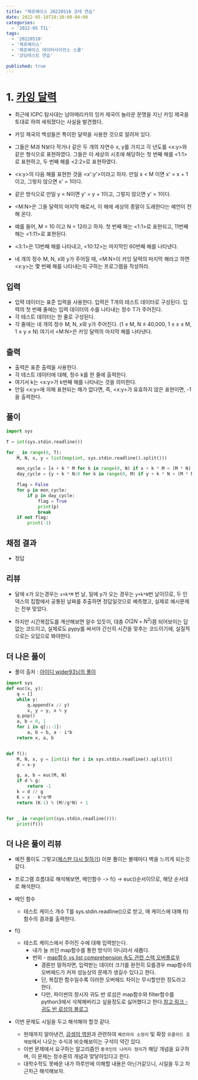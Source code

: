 ```yaml
---
title: "제로베이스 20220510 코테 연습"
date: 2022-05-10T18:30:00-04:00
categories:
  - '2022-05 TIL'
tags:
  - '20220510'
  - '제로베이스'
  - '제로베이스 데이터사이언스 스쿨'
  - '코딩테스트 연습'

published: true
---
```


# 1. [카잉 달력](https://www.acmicpc.net/problem/6064)


* 최근에 ICPC 탐사대는 남아메리카의 잉카 제국이 놀라운 문명을 지닌 카잉 제국을 토대로 하여 세워졌다는 사실을 발견했다.
* 카잉 제국의 백성들은 특이한 달력을 사용한 것으로 알려져 있다.
* 그들은 M과 N보다 작거나 같은 두 개의 자연수 x, y를 가지고 각 년도를 <x:y>와 같은 형식으로 표현하였다. 그들은 이 세상의 시초에 해당하는 첫 번째 해를 <1:1>로 표현하고, 두 번째 해를 <2:2>로 표현하였다.
* <x:y>의 다음 해를 표현한 것을 <x':y'>이라고 하자. 만일 x < M 이면 x' = x + 1이고, 그렇지 않으면 x' = 1이다.
* 같은 방식으로 만일 y < N이면 y' = y + 1이고, 그렇지 않으면 y' = 1이다.
* <M:N>은 그들 달력의 마지막 해로서, 이 해에 세상의 종말이 도래한다는 예언이 전해 온다. 

* 예를 들어, M = 10 이고 N = 12라고 하자. 첫 번째 해는 <1:1>로 표현되고, 11번째 해는 <1:11>로 표현된다.
* <3:1>은 13번째 해를 나타내고, <10:12>는 마지막인 60번째 해를 나타낸다. 

* 네 개의 정수 M, N, x와 y가 주어질 때, <M:N>이 카잉 달력의 마지막 해라고 하면 <x:y>는 몇 번째 해를 나타내는지 구하는 프로그램을 작성하라. 

## 입력

* 입력 데이터는 표준 입력을 사용한다. 입력은 T개의 테스트 데이터로 구성된다. 입력의 첫 번째 줄에는 입력 데이터의 수를 나타내는 정수 T가 주어진다.
* 각 테스트 데이터는 한 줄로 구성된다.
* 각 줄에는 네 개의 정수 M, N, x와 y가 주어진다. (1 ≤ M, N ≤ 40,000, 1 ≤ x ≤ M, 1 ≤ y ≤ N) 여기서 <M:N>은 카잉 달력의 마지막 해를 나타낸다.

## 출력

* 출력은 표준 출력을 사용한다.
* 각 테스트 데이터에 대해, 정수 k를 한 줄에 출력한다.
* 여기서 k는 <x:y>가 k번째 해를 나타내는 것을 의미한다.
* 만일 <x:y>에 의해 표현되는 해가 없다면, 즉, <x:y>가 유효하지 않은 표현이면, -1을 출력한다.

## 풀이

```py
import sys

T = int(sys.stdin.readline())

for _ in range(0, T):
    M, N, x, y = list(map(int, sys.stdin.readline().split()))

    mon_cycle = [x + k * M for k in range(0, N) if x + k * M < (M * N) + 1]
    day_cycle = {y + k * N:0 for k in range(0, M) if y + k * N < (M * N) + 1}

    flag = False
    for p in mon_cycle:
        if p in day_cycle:
            flag = True
            print(p)
            break
    if not flag:
        print(-1)
```

## 채점 결과

* 정답

## 리뷰

* 달에 x가 오는경우는 ```x+k*M``` 번 날, 일에 y가 오는 경우는 ```y+k*N```번 날이므로, 두 인덱스의 집합에서 공통된 날짜를 추출하면 정답일것으로 예측했고, 실제로 예시문제는 전부 맞았다.

* 하지만 시간복잡도를 계산해보면 알수 있듯이, 대충 $O(2N+N^{2})$쯤 되어보이는 답없는 코드이고, 실제로도 pypy를 써서야 간신히 시간을 맞추는 코드이기에, 실질적으로는 오답으로 봐야한다.

## 더 나은 풀이

* 풀이 출처 : [아이디 wider93님의 풀이](https://www.acmicpc.net/source/17964028)

```py
import sys
def euc(x, y):
    q = []
    while y:
        q.append(x // y)
        x, y = y, x % y
    q.pop()
    a, b = 0, 1
    for i in q[::-1]:
        a, b = b, a - i*b
    return x, a, b


def f():
    M, N, x, y = [int(i) for i in sys.stdin.readline().split()]
    d = x-y

    g, a, b = euc(M, N)
    if d % g:
        return -1
    k = d // g
    K = x - k*a*M
    return (K-1) % (M//g*N) + 1


for _ in range(int(sys.stdin.readline())):
    print(f())
```

## 더 나은 풀이 리뷰

* 예전 풀이도 그렇고([체스판 다시 칠하기](https://1geraldine1.github.io/2022-04%20til/%EC%A0%9C%EB%A1%9C%EB%B2%A0%EC%9D%B4%EC%8A%A4-20220412-%EC%BD%94%ED%85%8C-%EC%97%B0%EC%8A%B5/)) 이분 풀이는 볼때마다 벽을 느끼게 되는것 같다.

* 프로그램 흐름대로 해석해보면, 메인함수 -> f() -> euc()순서이므로, 해당 순서대로 해석한다.

* 메인 함수
    * 테스트 케이스 개수 T를 sys.stdin.readline()으로 받고, 매 케이스에 대해 f()함수의 결과를 출력한다.

* f()
    * 테스트 케이스에서 주어진 수에 대해 입력받는다.
        * 내가 늘 쓰던 map함수를 통한 방식이 아니라서 새롭다.
        * 번외 - [map함수 vs list comprehension 속도 관련 스택 오버플로우](https://stackoverflow.com/questions/1247486/list-comprehension-vs-map)
            * 결론만 말하자면, 입력받는 데이터 크기를 완전히 모를경우 map함수의 오버헤드가 커져 성능상의 문제가 생길수 있다고 한다.
            * 단, 복잡한 함수일수록 이러한 오버헤드 차이는 무시할만한 정도라고 한다.
            * 다만, 파이썬의 창시자 귀도 반 로섬은 map함수와 filter함수를 python3에서 삭제해버리고 싶을정도로 싫어했다고 한다.[참고 링크 - 귀도 반 로섬의 블로그](https://www.artima.com/weblogs/viewpost.jsp?thread=98196)


* 이번 문제도 시일을 두고 해석해야 할것 같다.
    * 현재까지 알아낸건, [곱셈의 역원](https://ohgym.tistory.com/13)과 관련하여 ```페르마의 소정리``` 및 확장 ```유클리드 호제법```에서 나오는 수식과 비슷해보이는 구석이 약간 있다.
    * 이번 문제에서 요구하는 알고리즘인 ```중국인의 나머지 정리```가 해당 개념을 요구하며, 이 문제는 정수론의 개념과 맞닿아있다고 한다.
    * 대학수학도 못배운 내가 하루만에 이해할 내용은 아닌거같으니, 시일을 두고 차근차근 해석해보자.
